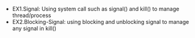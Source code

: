 - EX1.Signal: Using system call such as signal() and kill() to manage thread/process
- EX2.Blocking-Signal: using blocking and unblocking signal to manage any signal in kill()